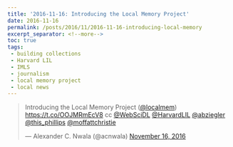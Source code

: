 ```yaml
---
title: '2016-11-16: Introducing the Local Memory Project'
date: 2016-11-16
permalink: /posts/2016/11/2016-11-16-introducing-local-memory
excerpt_separator: <!--more-->
toc: true
tags:
 - building collections 
 - Harvard LIL 
 - IMLS 
 - journalism 
 - local memory project 
 - local news
---
```


<blockquote class="twitter-tweet"><p lang="en" dir="ltr">Introducing the Local Memory Project (<a href="https://twitter.com/localmem?ref_src=twsrc%5Etfw">@localmem</a>) <a href="https://t.co/OOJMRmEcV8">https://t.co/OOJMRmEcV8</a> cc <a href="https://twitter.com/WebSciDL?ref_src=twsrc%5Etfw">@WebSciDL</a> <a href="https://twitter.com/HarvardLIL?ref_src=twsrc%5Etfw">@HarvardLIL</a> <a href="https://twitter.com/abziegler?ref_src=twsrc%5Etfw">@abziegler</a> <a href="https://twitter.com/this_phillips?ref_src=twsrc%5Etfw">@this_phillips</a> <a href="https://twitter.com/moffattchristie?ref_src=twsrc%5Etfw">@moffattchristie</a></p>&mdash; Alexander C. Nwala (@acnwala) <a href="https://twitter.com/acnwala/status/798777181665013760?ref_src=twsrc%5Etfw">November 16, 2016</a></blockquote> <script async src="https://platform.twitter.com/widgets.js" charset="utf-8"></script>